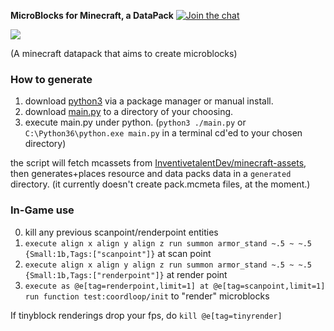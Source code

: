 <b>MicroBlocks for Minecraft, a DataPack</b> <a href="https://discordapp.com/invite/8GxFKYy"><img src="https://img.shields.io/discord/598972098639167497.svg?color=blue&label=discord&logo=discord" alt="Join the chat"></a>

![](https://cdn.discordapp.com/attachments/581495559995654146/598389590818160650/tiny.png)

(A minecraft datapack that aims to create microblocks)

### How to generate
1. download [python3](https://www.python.org/downloads/) via a package manager or manual install.
2. download [main.py](https://github.com/ITZVGcGPmO/microblocks-datapack/blob/master/main.py) to a directory of your choosing.
3. execute main.py under python. (`python3 ./main.py` or `C:\Python36\python.exe main.py` in a terminal cd'ed to your chosen directory)

the script will fetch mcassets from [InventivetalentDev/minecraft-assets](https://github.com/InventivetalentDev/minecraft-assets), then generates+places resource and data packs data in a `generated` directory. (it currently doesn't create pack.mcmeta files, at the moment.)



### In-Game use
0. kill any previous scanpoint/renderpoint entities
1. `execute align x align y align z run summon armor_stand ~.5 ~ ~.5 {Small:1b,Tags:["scanpoint"]}` at scan point
2. `execute align x align y align z run summon armor_stand ~.5 ~ ~.5 {Small:1b,Tags:["renderpoint"]}` at render point
3. `execute as @e[tag=renderpoint,limit=1] at @e[tag=scanpoint,limit=1] run function test:coordloop/init` to "render" microblocks

If tinyblock renderings drop your fps, do `kill @e[tag=tinyrender]`
